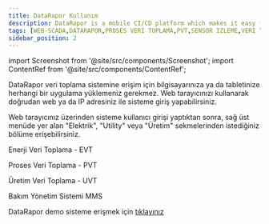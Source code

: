 ```yaml
---
title: DataRapor Kullanım
description: DataRapor is a mobile CI/CD platform which makes it easy for you to manage the lifecycle of your mobile applications.
tags: [WEB-SCADA,DATARAPOR,PROSES VERI TOPLAMA,PVT,SENSOR IZLEME,VERI TOPLAMA,SICAKLIK TAKIP,SAYAC IZLEME,FABRIKA IZLEME,SCADA KURULUM,WEB SCADA NASIL KURULUR,WEB SCADA NEDIR,TESIS IZLEME]
sidebar_position: 2
---
```


import Screenshot from '@site/src/components/Screenshot';
import ContentRef from '@site/src/components/ContentRef';



DataRapor veri toplama sistemine erişim için bilgisayarınıza ya da tabletinize herhangi bir uygulama yüklemeniz gerekmez. Web tarayıcınızı kullanarak doğrudan web ya da IP adresiniz ile sisteme giriş yapabilirsiniz.

Web tarayıcınız üzerinden sisteme kullanıcı girişi yaptıktan sonra, sağ üst menüde yer alan "Elektrik", "Utility" veya "Üretim" sekmelerinden istediğiniz bölüme erişebilirsiniz.




<ContentRef url="/docs/use/energypage">Enerji Veri Toplama - EVT</ContentRef>


<ContentRef url="/docs/use/processpage">Proses Veri Toplama - PVT</ContentRef>
 
 

<ContentRef url="/docs/use/productpage">Üretim Veri Toplama - UVT</ContentRef>

<ContentRef url="/docs/use/MMSpage">Bakım Yönetim Sistemi MMS </ContentRef>


 DataRapor demo sisteme erişmek için  [tıklayınız ](https://demo.datarapor.com)






 